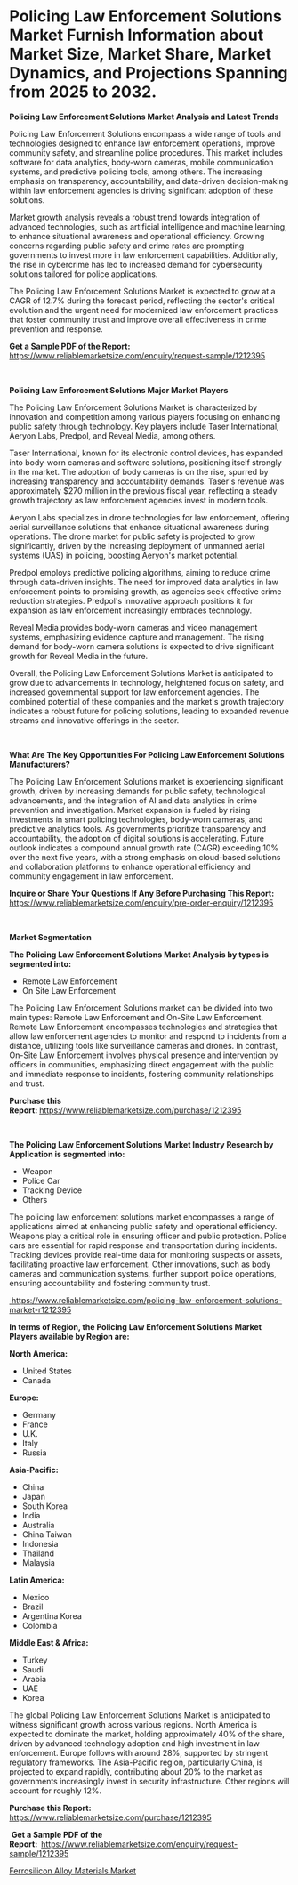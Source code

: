 <p><h1>Policing Law Enforcement Solutions Market Furnish Information about Market Size, Market Share, Market Dynamics, and Projections Spanning from 2025 to 2032.</h1></p><p><strong>Policing Law Enforcement Solutions Market Analysis and Latest Trends</strong></p>
<p><p>Policing Law Enforcement Solutions encompass a wide range of tools and technologies designed to enhance law enforcement operations, improve community safety, and streamline police procedures. This market includes software for data analytics, body-worn cameras, mobile communication systems, and predictive policing tools, among others. The increasing emphasis on transparency, accountability, and data-driven decision-making within law enforcement agencies is driving significant adoption of these solutions.</p><p>Market growth analysis reveals a robust trend towards integration of advanced technologies, such as artificial intelligence and machine learning, to enhance situational awareness and operational efficiency. Growing concerns regarding public safety and crime rates are prompting governments to invest more in law enforcement capabilities. Additionally, the rise in cybercrime has led to increased demand for cybersecurity solutions tailored for police applications. </p><p>The Policing Law Enforcement Solutions Market is expected to grow at a CAGR of 12.7% during the forecast period, reflecting the sector's critical evolution and the urgent need for modernized law enforcement practices that foster community trust and improve overall effectiveness in crime prevention and response.</p></p>
<p><strong>Get a Sample PDF of the Report:&nbsp;</strong> <a href="https://www.reliablemarketsize.com/enquiry/request-sample/1212395?utm_campaign=3456&utm_medium=2&utm_source=Github&utm_content=ia&utm_term=24032025&utm_id=policing-law-enforcement-solutions">https://www.reliablemarketsize.com/enquiry/request-sample/1212395</a></p>
<p>&nbsp;</p>
<p><strong>Policing Law Enforcement Solutions Major Market Players</strong></p>
<p><p>The Policing Law Enforcement Solutions Market is characterized by innovation and competition among various players focusing on enhancing public safety through technology. Key players include Taser International, Aeryon Labs, Predpol, and Reveal Media, among others.</p><p>Taser International, known for its electronic control devices, has expanded into body-worn cameras and software solutions, positioning itself strongly in the market. The adoption of body cameras is on the rise, spurred by increasing transparency and accountability demands. Taser's revenue was approximately $270 million in the previous fiscal year, reflecting a steady growth trajectory as law enforcement agencies invest in modern tools.</p><p>Aeryon Labs specializes in drone technologies for law enforcement, offering aerial surveillance solutions that enhance situational awareness during operations. The drone market for public safety is projected to grow significantly, driven by the increasing deployment of unmanned aerial systems (UAS) in policing, boosting Aeryon's market potential.</p><p>Predpol employs predictive policing algorithms, aiming to reduce crime through data-driven insights. The need for improved data analytics in law enforcement points to promising growth, as agencies seek effective crime reduction strategies. Predpol's innovative approach positions it for expansion as law enforcement increasingly embraces technology.</p><p>Reveal Media provides body-worn cameras and video management systems, emphasizing evidence capture and management. The rising demand for body-worn camera solutions is expected to drive significant growth for Reveal Media in the future.</p><p>Overall, the Policing Law Enforcement Solutions Market is anticipated to grow due to advancements in technology, heightened focus on safety, and increased governmental support for law enforcement agencies. The combined potential of these companies and the market's growth trajectory indicates a robust future for policing solutions, leading to expanded revenue streams and innovative offerings in the sector.</p></p>
<p>&nbsp;</p>
<p><strong>What Are The Key Opportunities For Policing Law Enforcement Solutions Manufacturers?</strong></p>
<p><p>The Policing Law Enforcement Solutions market is experiencing significant growth, driven by increasing demands for public safety, technological advancements, and the integration of AI and data analytics in crime prevention and investigation. Market expansion is fueled by rising investments in smart policing technologies, body-worn cameras, and predictive analytics tools. As governments prioritize transparency and accountability, the adoption of digital solutions is accelerating. Future outlook indicates a compound annual growth rate (CAGR) exceeding 10% over the next five years, with a strong emphasis on cloud-based solutions and collaboration platforms to enhance operational efficiency and community engagement in law enforcement.</p></p>
<p><strong>Inquire or Share Your Questions If Any Before Purchasing This Report:</strong> <a href="https://www.reliablemarketsize.com/enquiry/pre-order-enquiry/1212395?utm_campaign=3456&utm_medium=2&utm_source=Github&utm_content=ia&utm_term=24032025&utm_id=policing-law-enforcement-solutions">https://www.reliablemarketsize.com/enquiry/pre-order-enquiry/1212395</a></p>
<p>&nbsp;</p>
<p><strong>Market Segmentation</strong></p>
<p><strong>The Policing Law Enforcement Solutions Market Analysis by types is segmented into:</strong></p>
<p><ul><li>Remote Law Enforcement</li><li>On Site Law Enforcement</li></ul></p>
<p><p>The Policing Law Enforcement Solutions market can be divided into two main types: Remote Law Enforcement and On-Site Law Enforcement. Remote Law Enforcement encompasses technologies and strategies that allow law enforcement agencies to monitor and respond to incidents from a distance, utilizing tools like surveillance cameras and drones. In contrast, On-Site Law Enforcement involves physical presence and intervention by officers in communities, emphasizing direct engagement with the public and immediate response to incidents, fostering community relationships and trust.</p></p>
<p><strong>Purchase this Report:&nbsp;</strong><a href="https://www.reliablemarketsize.com/purchase/1212395?utm_campaign=3456&utm_medium=2&utm_source=Github&utm_content=ia&utm_term=24032025&utm_id=policing-law-enforcement-solutions">https://www.reliablemarketsize.com/purchase/1212395</a></p>
<p>&nbsp;</p>
<p><strong>The Policing Law Enforcement Solutions Market Industry Research by Application is segmented into:</strong></p>
<p><ul><li>Weapon</li><li>Police Car</li><li>Tracking Device</li><li>Others</li></ul></p>
<p><p>The policing law enforcement solutions market encompasses a range of applications aimed at enhancing public safety and operational efficiency. Weapons play a critical role in ensuring officer and public protection. Police cars are essential for rapid response and transportation during incidents. Tracking devices provide real-time data for monitoring suspects or assets, facilitating proactive law enforcement. Other innovations, such as body cameras and communication systems, further support police operations, ensuring accountability and fostering community trust.</p></p>
<p><a href="https://www.reliablemarketsize.com/policing-law-enforcement-solutions-market-r1212395?utm_campaign=3456&utm_medium=2&utm_source=Github&utm_content=ia&utm_term=24032025&utm_id=policing-law-enforcement-solutions">&nbsp;https://www.reliablemarketsize.com/policing-law-enforcement-solutions-market-r1212395</a></p>
<p><strong>In terms of Region, the Policing Law Enforcement Solutions Market Players available by Region are:</strong></p>
<p>
    <p> <strong> North America: </strong>
        <ul>
            <li>United States</li>
            <li>Canada</li>
        </ul>
        </p> 
    <p> <strong> Europe: </strong>
        <ul>
            <li>Germany</li>
            <li>France</li>
            <li>U.K.</li>
            <li>Italy</li>
            <li>Russia</li>
        </ul>
        </p> 
    <p> <strong> Asia-Pacific: </strong>
        <ul>
            <li>China</li>
            <li>Japan</li>
            <li>South Korea</li>
            <li>India</li>
            <li>Australia</li>
            <li>China Taiwan</li>
            <li>Indonesia</li>
            <li>Thailand</li>
            <li>Malaysia</li>
        </ul>
        </p> 
    <p> <strong> Latin America: </strong>
        <ul>
            <li>Mexico</li>
            <li>Brazil</li>
            <li>Argentina Korea</li>
            <li>Colombia</li>
        </ul>
        </p> 
    <p> <strong> Middle East & Africa: </strong>
        <ul>
            <li>Turkey</li>
            <li>Saudi</li>
            <li>Arabia</li>
            <li>UAE</li>
            <li>Korea</li>
        </ul>
    </p>
    </p>
<p><p>The global Policing Law Enforcement Solutions Market is anticipated to witness significant growth across various regions. North America is expected to dominate the market, holding approximately 40% of the share, driven by advanced technology adoption and high investment in law enforcement. Europe follows with around 28%, supported by stringent regulatory frameworks. The Asia-Pacific region, particularly China, is projected to expand rapidly, contributing about 20% to the market as governments increasingly invest in security infrastructure. Other regions will account for roughly 12%.</p></p>
<p><strong>Purchase this Report: </strong><a href="https://www.reliablemarketsize.com/purchase/1212395?utm_campaign=3456&utm_medium=2&utm_source=Github&utm_content=ia&utm_term=24032025&utm_id=policing-law-enforcement-solutions">https://www.reliablemarketsize.com/purchase/1212395</a></p>
<p>&nbsp;<strong>Get a Sample PDF of the Report:&nbsp;&nbsp;</strong><a href="https://www.reliablemarketsize.com/enquiry/request-sample/1212395?utm_campaign=3456&utm_medium=2&utm_source=Github&utm_content=ia&utm_term=24032025&utm_id=policing-law-enforcement-solutions">https://www.reliablemarketsize.com/enquiry/request-sample/1212395</a></p>
<p><strong></strong></p>
<p><p><a href="https://github.com/mcveathuane2/Market-Research-Report-List-1/blob/main/ferrosilicon-alloy-materials-market.md?utm_campaign=3456&utm_medium=2&utm_source=Github&utm_content=ia&utm_term=24032025&utm_id=policing-law-enforcement-solutions">Ferrosilicon Alloy Materials Market</a></p></p>